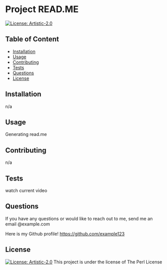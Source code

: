 # Project READ.ME
[![License: Artistic-2.0](https://img.shields.io/badge/License-Perl-0298c3.svg)](https://opensource.org/licenses/Artistic-2.0)


## Table of Content

- [Installation](#installation)
- [Usage](#usage)
- [Contributing](#contributing)
- [Tests](#tests)
- [Questions](#questions)
- [License](#license)

## Installation

n/a

## Usage

Generating read.me

## Contributing

n/a

## Tests

watch current video

## Questions

If you have any questions or would like to reach out to me, send me an email @example.com

Here is my Github profile!
https://github.com/example123

## License

[![License: Artistic-2.0](https://img.shields.io/badge/License-Perl-0298c3.svg)](https://opensource.org/licenses/Artistic-2.0) This project is under the license of The Perl License

